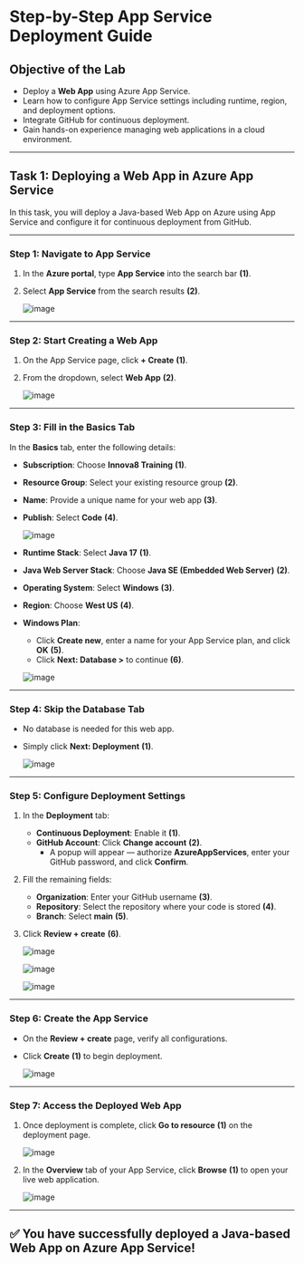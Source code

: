 # Step-by-Step App Service Deployment Guide

## Objective of the Lab

- Deploy a **Web App** using Azure App Service.
- Learn how to configure App Service settings including runtime, region, and deployment options.
- Integrate GitHub for continuous deployment.
- Gain hands-on experience managing web applications in a cloud environment.

---

## Task 1: Deploying a Web App in Azure App Service

In this task, you will deploy a Java-based Web App on Azure using App Service and configure it for continuous deployment from GitHub.

---

### Step 1: Navigate to App Service

1. In the **Azure portal**, type **App Service** into the search bar **(1)**.
2. Select **App Service** from the search results **(2)**.

   ![image](https://github.com/user-attachments/assets/bef7f2fe-6100-4500-9223-4289574ad29c)

---

### Step 2: Start Creating a Web App

1. On the App Service page, click **+ Create** **(1)**.
2. From the dropdown, select **Web App** **(2)**.

   ![image](https://github.com/user-attachments/assets/7c548b63-4e68-488a-a89d-c18e33b0dc61)

---

### Step 3: Fill in the Basics Tab

In the **Basics** tab, enter the following details:

- **Subscription**: Choose **Innova8 Training** **(1)**.
- **Resource Group**: Select your existing resource group **(2)**.
- **Name**: Provide a unique name for your web app **(3)**.
- **Publish**: Select **Code** **(4)**.

   ![image](https://github.com/user-attachments/assets/6158948f-4414-41e0-97ac-504f6186d372)

- **Runtime Stack**: Select **Java 17** **(1)**.
- **Java Web Server Stack**: Choose **Java SE (Embedded Web Server)** **(2)**.
- **Operating System**: Select **Windows** **(3)**.
- **Region**: Choose **West US** **(4)**.

- **Windows Plan**:
  - Click **Create new**, enter a name for your App Service plan, and click **OK** **(5)**.
  - Click **Next: Database >** to continue **(6)**.

   ![image](https://github.com/user-attachments/assets/1096353b-c91e-4e0b-b25a-e9a2ca6e3b43)

---

### Step 4: Skip the Database Tab

- No database is needed for this web app.
- Simply click **Next: Deployment** **(1)**.

   ![image](https://github.com/user-attachments/assets/51ae64b2-5542-471c-91ca-becef2ab97ba)

---

### Step 5: Configure Deployment Settings

1. In the **Deployment** tab:
   - **Continuous Deployment**: Enable it **(1)**.
   - **GitHub Account**: Click **Change account** **(2)**.
     - A popup will appear — authorize **AzureAppServices**, enter your GitHub password, and click **Confirm**.

2. Fill the remaining fields:
   - **Organization**: Enter your GitHub username **(3)**.
   - **Repository**: Select the repository where your code is stored **(4)**.
   - **Branch**: Select **main** **(5)**.

3. Click **Review + create** **(6)**.

   ![image](https://github.com/user-attachments/assets/ab75e88b-5a9f-419f-a88e-088f5859d83e)

   ![image](https://github.com/user-attachments/assets/88fa5cd1-e52a-4ae9-94c4-e25004baaa8b)

   ![image](https://github.com/user-attachments/assets/1f2f7036-28de-4997-a927-c3c10b5fbf07)

---

### Step 6: Create the App Service

- On the **Review + create** page, verify all configurations.
- Click **Create** **(1)** to begin deployment.

   ![image](https://github.com/user-attachments/assets/16060858-f659-4d8e-86cf-1a5dbe2f711f)

---

### Step 7: Access the Deployed Web App

1. Once deployment is complete, click **Go to resource** **(1)** on the deployment page.

   ![image](https://github.com/user-attachments/assets/9d4e0b75-8a4f-4303-9d9d-27c876dc9304)

2. In the **Overview** tab of your App Service, click **Browse** **(1)** to open your live web application.

   ![image](https://github.com/user-attachments/assets/920bea46-91bf-48fc-a90f-e921307b3ab1)

---

## ✅ You have successfully deployed a Java-based Web App on Azure App Service!
